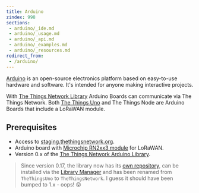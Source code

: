 ```yaml
---
title: Arduino
zindex: 998
sections:
 - arduino/_ide.md
 - arduino/_usage.md
 - arduino/_api.md
 - arduino/_examples.md
 - arduino/_resources.md
redirect_from:
 - /arduino/
---
```


[Arduino](https://www.arduino.cc/en/Guide/Introduction) is an open-source electronics platform based on easy-to-use hardware and software. It's intended for anyone making interactive projects.

With [The Things Network Library](https://github.com/thethingsnetwork/arduino-device-lib) Arduino Boards can communicate via The Things Network. Both [The Things Uno](/uno/) and The Things Node are Arduino Boards that include a LoRaWAN module.

## Prerequisites

* Access to [staging.thethingsnetwork.org](https://staging.thethingsnetwork.org/).
* Arduino board with [Microchip RN2xx3 module](http://www.microchip.com/design-centers/wireless-connectivity/embedded-wireless/lora-technology) for LoRaWAN.
* Version 0.x of the [The Things Network Arduino Library](https://github.com/thethingsnetwork/arduino-device-lib).

> Since version 0.17, the library now has its [own repository](https://github.com/thethingsnetwork/arduino-device-lib), can be installed via the [Library Manager](https://www.arduino.cc/en/Guide/Libraries#toc3) and has been renamed from `TheThingsUno` to `TheThingsNetwork`. I guess it should have been bumped to 1.x - oops! 😝

